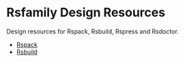 # Rsfamily Design Resources

Design resources for Rspack, Rsbuild, Rspress and Rsdoctor.

- [Rspack](./rspack)
- [Rsbuild](./rsbuild)
